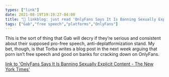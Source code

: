 ```yaml
---
types: ["link"]
date: 2021-08-19T19:19:27-04:00
title: "🔗 linkblog: just read 'OnlyFans Says It Is Banning Sexually Explicit Content - The New York Times'"
tags: ["Gab","free speech","platforms","OnlyFans"]
---
```

This is the sort of thing that Gab will decry if they’re serious and consistent about their supposed pro-free speech, anti-deplatformization stand. My bet, though, is that Torba writes a blog post in the next week arguing that porn isn’t free speech and good on banks for cracking down on OnlyFans.
 
[link to 'OnlyFans Says It Is Banning Sexually Explicit Content - The New York Times'](https://www.nytimes.com/2021/08/19/business/onlyfans-porn-ban.html)
